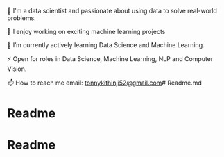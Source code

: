 👀 I'm a data scientist and passionate about using data to solve real-world problems.

🌱 I enjoy working on exciting machine learning projects

🌱 I’m currently actively learning Data Science and Machine Learning.

⚡ Open for roles in Data Science, Machine Learning, NLP and Computer Vision.

📫 How to reach me email: tonnykithinji52@gmail.com# Readme.md
# Readme
# Readme
